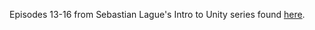 Episodes 13-16 from Sebastian Lague's Intro to Unity series found [here](https://www.youtube.com/watch?v=vDrYDAMdpuc&list=PLFt_AvWsXl0fnA91TcmkRyhhixX9CO3Lw&index=13).

